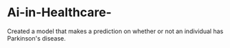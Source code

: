 # Ai-in-Healthcare-
Created a model that makes a prediction on whether or not an individual has Parkinson's disease.
